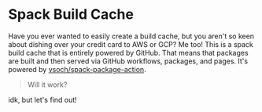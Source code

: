# Spack Build Cache

Have you ever wanted to easily create a build cache, but you aren't so keen about
dishing over your credit card to AWS or GCP? Me too! This is a spack build cache
that is entirely powered by GitHub. That means that packages are built and then
served via GitHub workflows, packages, and pages. It's powered by 
[vsoch/spack-package-action](https://github.com/vsoch/spack-package-action).

> Will it work?

idk, but let's find out!
